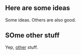 ## Here are some ideas

Some ideas. Others are also good.

## SOme other stuff

Yep, [other](http://cnn.com) stuff.
